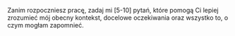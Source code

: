 Zanim rozpoczniesz pracę, zadaj mi [5-10] pytań, które pomogą Ci lepiej zrozumieć mój obecny kontekst, docelowe oczekiwania oraz wszystko to, o czym mogłam zapomnieć.